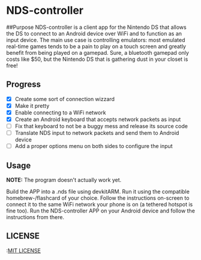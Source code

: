 NDS-controller
===============
##Purpose
NDS-controller is a client app for the Nintendo DS that allows the DS to 
connect to an Android device over WiFi and to function as an input device. 
The main use case is controlling emulators: most emulated real-time games 
tends to be a pain to play on a touch screen and greatly benefit from being 
played on a gamepad. Sure, a bluetooth gamepad only costs like $50, but the 
Nintendo DS that is gathering dust in your closet is free!

## Progress
- [x] Create some sort of connection wizzard
- [x] Make it pretty
- [x] Enable connecting to a WiFi network
- [x] Create an Android keyboard that accepts network packets as input
- [ ] Fix that keyboard to not be a buggy mess and release its source code
- [ ] Translate NDS input to network packets and send them to Android device
- [ ] Add a proper options menu on both sides to configure the input

## Usage 
**NOTE:** The program doesn't actually work yet.

Build the APP into a .nds file using devkitARM. Run it using the compatible
homebrew-/flashcard of your choice. Follow the instructions on-screen to
connect it to the same WiFi network your phone is on (a tethered hotspot is 
fine too). Run the NDS-controller APP on your Android device and follow the 
instructions from there.

## LICENSE
:[MIT LICENSE](LICENSE)
